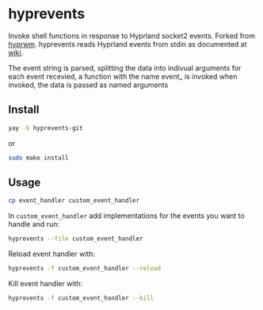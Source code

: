 # hyprevents
Invoke shell functions in response to Hyprland socket2 events. Forked from [hyprwm](https://github.com/hyprwm/contrib). hyprevents reads Hyprland events from stdin as documented at [wiki](http://wiki.hyprland.org/IPC/#tmphyprhissocket2sock).

The event string is parsed, splitting the data into indivual arguments for each event recevied, a function with the name event_<eventname> is invoked when invoked, the data is passed as named arguments

## Install
```bash
yay -S hyprevents-git
```
or
```bash
sudo make install
```

## Usage
```bash
cp event_handler custom_event_handler
```
In `custom_event_handler` add implementations for the events you want to handle and run:
```bash
hyprevents --file custom_event_handler
```

Reload event handler with:
```bash
hyprevents -f custom_event_handler --reload
```

Kill event handler with:
```bash
hyprevents -f custom_event_handler --kill
```
